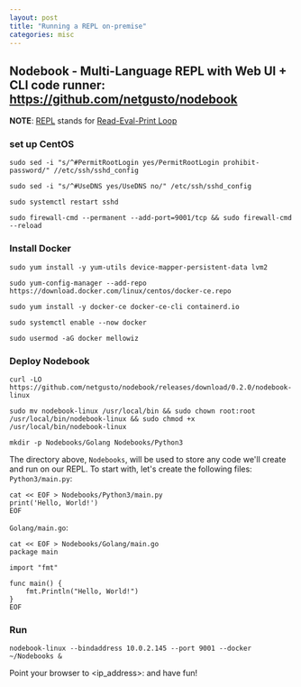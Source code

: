 ```yaml
---
layout: post
title: "Running a REPL on-premise"
categories: misc
---
```


## Nodebook - Multi-Language REPL with Web UI + CLI code runner: https://github.com/netgusto/nodebook
**NOTE**: [REPL](https://en.wikipedia.org/wiki/Read–eval–print_loop) stands for [Read-Eval-Print Loop](https://en.wikipedia.org/wiki/Read–eval–print_loop)

### set up CentOS
```
sudo sed -i "s/^#PermitRootLogin yes/PermitRootLogin prohibit-password/" //etc/ssh/sshd_config

sudo sed -i "s/^#UseDNS yes/UseDNS no/" /etc/ssh/sshd_config

sudo systemctl restart sshd

sudo firewall-cmd --permanent --add-port=9001/tcp && sudo firewall-cmd --reload
```

### Install Docker
```
sudo yum install -y yum-utils device-mapper-persistent-data lvm2

sudo yum-config-manager --add-repo https://download.docker.com/linux/centos/docker-ce.repo

sudo yum install -y docker-ce docker-ce-cli containerd.io

sudo systemctl enable --now docker

sudo usermod -aG docker mellowiz
```

### Deploy Nodebook
```
curl -LO https://github.com/netgusto/nodebook/releases/download/0.2.0/nodebook-linux

sudo mv nodebook-linux /usr/local/bin && sudo chown root:root /usr/local/bin/nodebook-linux && sudo chmod +x /usr/local/bin/nodebook-linux

mkdir -p Nodebooks/Golang Nodebooks/Python3
```

The directory above, `Nodebooks`, will be used to store any code we'll create and run on our REPL. To start with, let's create the following files:
`Python3/main.py`:
```
cat << EOF > Nodebooks/Python3/main.py
print('Hello, World!')
EOF
```

`Golang/main.go`:
```
cat << EOF > Nodebooks/Golang/main.go
package main

import "fmt"

func main() {
    fmt.Println("Hello, World!")
}
EOF
```

### Run
```
nodebook-linux --bindaddress 10.0.2.145 --port 9001 --docker ~/Nodebooks &
```

Point your browser to <ip_address>:<port> and have fun!
